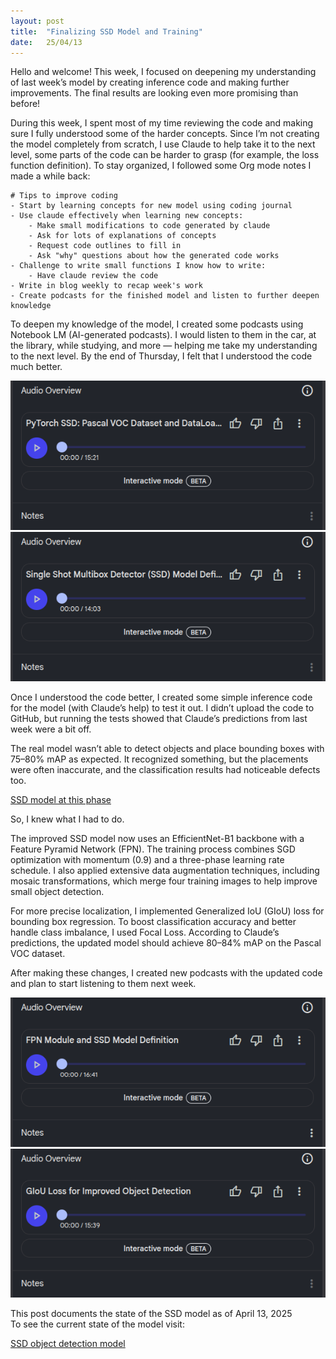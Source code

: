 ```yaml
---
layout: post
title:  "Finalizing SSD Model and Training"
date:   25/04/13
---
```


<p class="intro"><span class="dropcap">H</span>ello and welcome! This week, I focused on deepening my understanding of last week’s model by creating inference code and making further improvements. The final results are looking even more promising than before!</p>

During this week, I spent most of my time reviewing the code and making sure I fully understood some of the harder concepts. Since I’m not creating the model completely from scratch, I use Claude to help take it to the next level, some parts of the code can be harder to grasp (for example, the loss function definition).
To stay organized, I followed some Org mode notes I made a while back:

```
# Tips to improve coding
- Start by learning concepts for new model using coding journal
- Use claude effectively when learning new concepts:
    - Make small modifications to code generated by claude
    - Ask for lots of explanations of concepts
    - Request code outlines to fill in
    - Ask "why" questions about how the generated code works
- Challenge to write small functions I know how to write:
    - Have claude review the code
- Write in blog weekly to recap week's work
- Create podcasts for the finished model and listen to further deepen knowledge
```

To deepen my knowledge of the model, I created some podcasts using Notebook LM (AI-generated podcasts). I would listen to them in the car, at the library, while studying, and more — helping me take my understanding to the next level. By the end of Thursday, I felt that I understood the code much better.

<img src="/assets/img/ssd/SSD-notebook-lm-loading-data.png" alt=""><br>
<img src="/assets/img/ssd/SSD-notebook-lm-ssd-architecture.png" alt=""><br>

Once I understood the code better, I created some simple inference code for the model (with Claude’s help) to test it out. I didn’t upload the code to GitHub, but running the tests showed that Claude’s predictions from last week were a bit off.

The real model wasn’t able to detect objects and place bounding boxes with 75–80% mAP as expected. It recognized something, but the placements were often inaccurate, and the classification results had noticeable defects too.

<a href="https://github.com/adrirubio/ml-rover/tree/dbe25b3a8f17d60ce391c47c27b042cb7aa144e1">SSD model at this phase</a>

So, I knew what I had to do.

The improved SSD model now uses an EfficientNet-B1 backbone with a Feature Pyramid Network (FPN). The training process combines SGD optimization with momentum (0.9) and a three-phase learning rate schedule. I also applied extensive data augmentation techniques, including mosaic transformations, which merge four training images to help improve small object detection.

For more precise localization, I implemented Generalized IoU (GIoU) loss for bounding box regression. To boost classification accuracy and better handle class imbalance, I used Focal Loss. According to Claude’s predictions, the updated model should achieve 80–84% mAP on the Pascal VOC dataset.

After making these changes, I created new podcasts with the updated code and plan to start listening to them next week.

<img src="/assets/img/ssd/SSD-notebook-lm-ssd-architecture2.png" alt=""><br>
<img src="/assets/img/ssd/SSD-notebook-lm-ssd-loss.png" alt=""><br>

This post documents the state of the SSD model as of April 13, 2025<br>
To see the current state of the model visit:

<a href="https://github.com/adrirubio/ml-rover/blob/main/ssd/ssd-object-detection.py">SSD object detection model</a>
